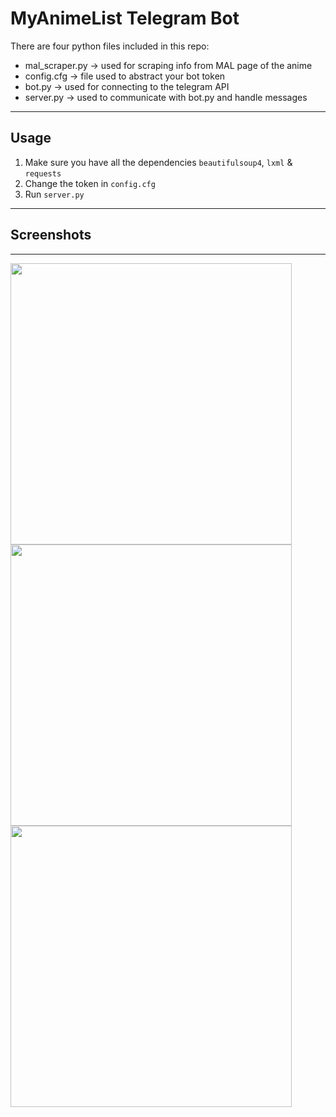 # MyAnimeList Telegram Bot


There are four python files included in this repo:

* mal_scraper.py -> used for scraping info from MAL page of the anime
* config.cfg -> file used to abstract your bot token
* bot.py -> used for connecting to the telegram API
* server.py -> used to communicate with bot.py and handle messages
------

## Usage

1. Make sure you have all the dependencies ```beautifulsoup4```, ```lxml``` & ```requests```
2. Change the token in ```config.cfg```
3. Run ```server.py```
------

## Screenshots
------
<img src="https://i.imgur.com/yFmLadx.png" height="450">  <img src="https://i.imgur.com/r0wtwJ1.png" height="450">  <img src="https://i.imgur.com/9zhOve8.png" height="450">
